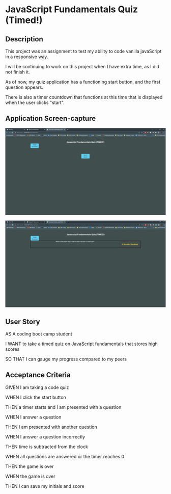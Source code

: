 # JavaScript Fundamentals Quiz (Timed!)

## Description

This project was an assignment to test my ability to code vanilla javaScript in a responsive way.

I will be continuing to work on this project when I have extra time, as I did not finish it.

As of now, my quiz application has a functioning start button, and the first question appears.

There is also a timer countdown that functions at this time that is displayed when the user clicks "start".

## Application Screen-capture

![Picture of the JavaScript Fundamental Quiz start page](./assets/images/capture1.PNG?raw=true)

![Picture of the JavaScript Fundamental Quiz once started](./assets/images/capture2.PNG?raw=true)

## User Story

AS A coding boot camp student

I WANT to take a timed quiz on JavaScript fundamentals that stores high scores

SO THAT I can gauge my progress compared to my peers

## Acceptance Criteria

GIVEN I am taking a code quiz

WHEN I click the start button

THEN a timer starts and I am presented with a question

WHEN I answer a question

THEN I am presented with another question

WHEN I answer a question incorrectly

THEN time is subtracted from the clock

WHEN all questions are answered or the timer reaches 0

THEN the game is over

WHEN the game is over

THEN I can save my initials and score
